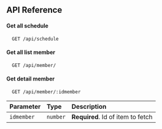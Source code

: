 ## API Reference

#### Get all schedule

```http
  GET /api/schedule
```

#### Get all list member

```http
  GET /api/member/
```

#### Get detail member

```http
  GET /api/member/:idmember
```

| Parameter  | Type     | Description                       |
| :--------- | :------- | :-------------------------------- |
| `idmember` | `number` | **Required**. Id of item to fetch |
